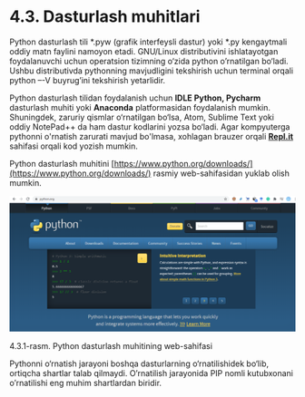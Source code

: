 # 4.3. Dasturlash muhitlari

Python dasturlash tili \*.pyw (grafik interfeysli dastur) yoki \*.py kengaytmali oddiy matn faylini namoyon etadi. GNU/Linux distributivini ishlatayotgan foydalanuvchi uchun operatsion tizimning o‘zida python o’rnatilgan bo‘ladi. Ushbu distributivda pythonning mavjudligini tekshirish uchun terminal orqali python –-V buyrug’ini tekshirish yetarlidir.

Python dasturlash tilidan foydalanish uchun **IDLE Python, Pycharm** dasturlash muhiti yoki **Anaconda**  platformasidan foydalanish mumkin. Shuningdek, zaruriy qismlar o‘rnatilgan bo‘lsa, Atom, Sublime Text yoki oddiy NotePad++ da ham dastur kodlarini yozsa bo‘ladi. Agar kompyuterga pythonni o'rnatish zarurati mavjud bo'lmasa, xohlagan brauzer orqali [**Repl.it**](https://replit.com/) sahifasi orqali kod yozish mumkin.

&#x20;Python dasturlash muhitini [https://www.python.org/downloads/](https://www.python.org/downloads/) rasmiy web-sahifasidan yuklab olish mumkin.

![](../.gitbook/assets/4)

4.3.1-rasm. Python dasturlash muhitining web-sahifasi

Pythonni o‘rnatish jarayoni boshqa dasturlarning o‘rnatilishidek bo‘lib, ortiqcha shartlar talab qilmaydi. O’rnatilish jarayonida PIP nomli kutubxonani o’rnatilishi eng muhim shartlardan biridir.
